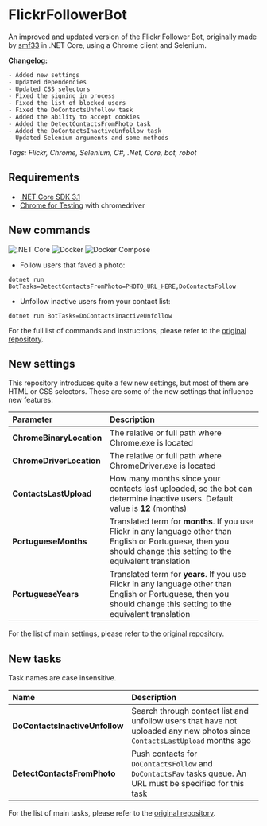 # FlickrFollowerBot

An improved and updated version of the Flickr Follower Bot, originally made by [smf33](https://github.com/smf33) in .NET Core, using a Chrome client and Selenium.

**Changelog:**
```
- Added new settings
- Updated dependencies
- Updated CSS selectors
- Fixed the signing in process
- Fixed the list of blocked users
- Fixed the DoContactsUnfollow task
- Added the ability to accept cookies
- Added the DetectContactsFromPhoto task
- Added the DoContactsInactiveUnfollow task
- Updated Selenium arguments and some methods
```

*Tags: Flickr, Chrome, Selenium, C#, .Net, Core, bot, robot*

## Requirements

- [.NET Core SDK 3.1](https://dotnet.microsoft.com/download/dotnet-core/3.1)
- [Chrome for Testing](https://googlechromelabs.github.io/chrome-for-testing/#stable) with chromedriver

## New commands

![.NET Core](https://github.com/smf33/FlickrFollowerBot/workflows/.NET%20Core/badge.svg) ![Docker](https://github.com/smf33/FlickrFollowerBot/workflows/Docker/badge.svg) ![Docker Compose](https://github.com/smf33/FlickrFollowerBot/workflows/Docker%20Compose/badge.svg)

- Follow users that faved a photo: 
```
dotnet run BotTasks=DetectContactsFromPhoto=PHOTO_URL_HERE,DoContactsFollow
```
- Unfollow inactive users from your contact list: 
```
dotnet run BotTasks=DoContactsInactiveUnfollow
```
For the full list of commands and instructions, please refer to the [original repository](https://github.com/smf33/FlickrFollowerBot#usage).

## New settings
This repository introduces quite a few new settings, but most of them are HTML or CSS selectors.
These are some of the new settings that influence new features:

| Parameter | Description |
| :-------- | :---------- |
| **ChromeBinaryLocation** | The relative or full path where Chrome.exe is located |
| **ChromeDriverLocation** | The relative or full path where ChromeDriver.exe is located |
| **ContactsLastUpload** | How many months since your contacts last uploaded, so the bot can determine inactive users. Default value is **12** (months) |
| **PortugueseMonths** | Translated term for **months**. If you use Flickr in any language other than English or Portuguese, then you should change this setting to the equivalent translation |
| **PortugueseYears** | Translated term for **years**. If you use Flickr in any language other than English or Portuguese, then you should change this setting to the equivalent translation |

For the list of main settings, please refer to the [original repository](https://github.com/smf33/FlickrFollowerBot#main-settings).

## New tasks
Task names are case insensitive.  

| Name | Description |
| :--- | :---------- |
| **DoContactsInactiveUnfollow** | Search through contact list and unfollow users that have not uploaded any new photos since `ContactsLastUpload` months ago |
| **DetectContactsFromPhoto** | Push contacts for `DoContactsFollow` and `DoContactsFav` tasks queue. An URL must be specified for this task |

For the list of main tasks, please refer to the [original repository](https://github.com/smf33/FlickrFollowerBot#availeable-taks).

